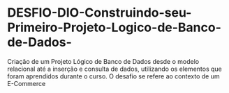 # DESFIO-DIO-Construindo-seu-Primeiro-Projeto-Logico-de-Banco-de-Dados-
Criação de um Projeto Lógico de Banco de Dados desde o modelo relacional até a inserção e consulta de dados, utilizando os elementos que foram aprendidos durante o curso. O desafio se refere ao contexto de um E-Commerce
